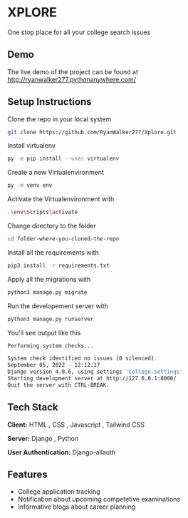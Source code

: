 
# XPLORE

One stop place for all your college search issues




## Demo

The live demo of the project can be found at 
http://ryanwalker277.pythonanywhere.com/


## Setup Instructions

Clone the repo in your local system

```bash
git clone https://github.com/RyanWalker277/Xplore.git
```
Install virtualenv

```bash
py -m pip install --user virtualenv
```
Create a new Virtualenvironment

```bash
py -m venv env
```
Activate the Virtualenvironment with

```bash
.\env\Scripts\activate
```
Change directory to the folder

```bash
cd folder-where-you-cloned-the-repo
```
Install all the requirements with

```bash
pip3 install -r requirements.txt
```
Apply all the migrations with 

```bash
python3 manage.py migrate
```
Run the developement server with 

```bash
python3 manage.py runserver
```
You'll see output like this
```bash
Performing system checks...

System check identified no issues (0 silenced).
September 05, 2022 - 12:12:17
Django version 4.0.6, using settings 'College.settings'
Starting development server at http://127.0.0.1:8000/
Quit the server with CTRL-BREAK.
```
## Tech Stack

**Client:** HTML , CSS , Javascript , Tailwind CSS

**Server:** Django , Python

**User Authentication:** Django-allauth

## Features

- College application tracking
- Notification about upcoming competetive examinations
- Informative blogs about career planning